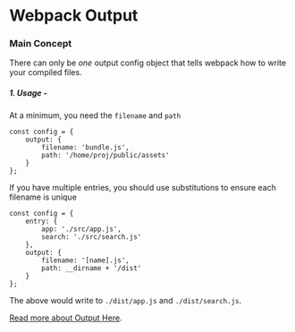 # Webpack Output

### Main Concept

There can only be *one* output config object that tells webpack how to write your compiled files.

##### 1. Usage -
At a minimum, you need the `filename` and `path`
```
const config = {
    output: {
        filename: 'bundle.js',
        path: '/home/proj/public/assets'
    }
};
```

If you have multiple entries, you should use substitutions to ensure each filename is unique
```
const config = {
    entry: {
        app: './src/app.js',
        search: './src/search.js'
    },
    output: {
        filename: '[name].js',
        path: __dirname + '/dist'
    }
};
```
The above would write to `./dist/app.js` and `./dist/search.js`.

[Read more about Output Here](https://webpack.js.org/concepts/output).
